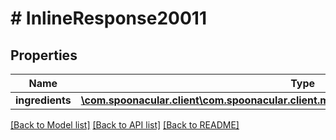 # # InlineResponse20011

## Properties

Name | Type | Description | Notes
------------ | ------------- | ------------- | -------------
**ingredients** | [**\com.spoonacular.client\com.spoonacular.client.model\InlineResponse20011Ingredients[]**](InlineResponse20011Ingredients.md) |  | 

[[Back to Model list]](../../README.md#documentation-for-models) [[Back to API list]](../../README.md#documentation-for-api-endpoints) [[Back to README]](../../README.md)


